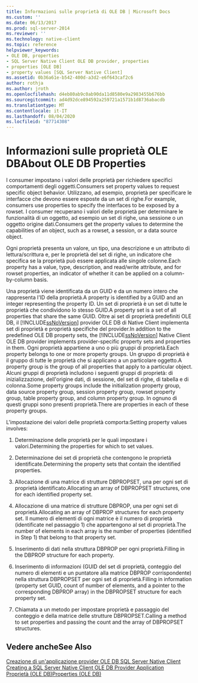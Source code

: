 ```yaml
---
title: Informazioni sulle proprietà di OLE DB | Microsoft Docs
ms.custom: ''
ms.date: 06/13/2017
ms.prod: sql-server-2014
ms.reviewer: ''
ms.technology: native-client
ms.topic: reference
helpviewer_keywords:
- OLE DB, properties
- SQL Server Native Client OLE DB provider, properties
- properties [OLE DB]
- property values [SQL Server Native Client]
ms.assetid: 0b36a61e-b542-400d-a3d2-e6f643caf2c6
author: rothja
ms.author: jroth
ms.openlocfilehash: d4eb80ab9c0ab90da11d8580e9a2983455b676bb
ms.sourcegitcommit: ad4d92dce894592a259721a1571b1d8736abacdb
ms.translationtype: MT
ms.contentlocale: it-IT
ms.lasthandoff: 08/04/2020
ms.locfileid: "87714308"
---
```

# <a name="about-ole-db-properties"></a><span data-ttu-id="fbb34-102">Informazioni sulle proprietà OLE DB</span><span class="sxs-lookup"><span data-stu-id="fbb34-102">About OLE DB Properties</span></span>
  <span data-ttu-id="fbb34-103">I consumer impostano i valori delle proprietà per richiedere specifici comportamenti degli oggetti.</span><span class="sxs-lookup"><span data-stu-id="fbb34-103">Consumers set property values to request specific object behavior.</span></span> <span data-ttu-id="fbb34-104">Utilizzano, ad esempio, proprietà per specificare le interfacce che devono essere esposte da un set di righe.</span><span class="sxs-lookup"><span data-stu-id="fbb34-104">For example, consumers use properties to specify the interfaces to be exposed by a rowset.</span></span> <span data-ttu-id="fbb34-105">I consumer recuperano i valori delle proprietà per determinare le funzionalità di un oggetto, ad esempio un set di righe, una sessione o un oggetto origine dati.</span><span class="sxs-lookup"><span data-stu-id="fbb34-105">Consumers get the property values to determine the capabilities of an object, such as a rowset, a session, or a data source object.</span></span>  
  
 <span data-ttu-id="fbb34-106">Ogni proprietà presenta un valore, un tipo, una descrizione e un attributo di lettura/scrittura e, per le proprietà del set di righe, un indicatore che specifica se la proprietà può essere applicata alle singole colonne.</span><span class="sxs-lookup"><span data-stu-id="fbb34-106">Each property has a value, type, description, and read/write attribute, and for rowset properties, an indicator of whether it can be applied on a column-by-column basis.</span></span>  
  
 <span data-ttu-id="fbb34-107">Una proprietà viene identificata da un GUID e da un numero intero che rappresenta l'ID della proprietà.</span><span class="sxs-lookup"><span data-stu-id="fbb34-107">A property is identified by a GUID and an integer representing the property ID.</span></span> <span data-ttu-id="fbb34-108">Un set di proprietà è un set di tutte le proprietà che condividono lo stesso GUID.</span><span class="sxs-lookup"><span data-stu-id="fbb34-108">A property set is a set of all properties that share the same GUID.</span></span> <span data-ttu-id="fbb34-109">Oltre ai set di proprietà predefiniti OLE DB, il [!INCLUDE[ssNoVersion](../../includes/ssnoversion-md.md)] provider OLE DB di Native Client implementa set di proprietà e proprietà specifiche del provider.</span><span class="sxs-lookup"><span data-stu-id="fbb34-109">In addition to the predefined OLE DB property sets, the [!INCLUDE[ssNoVersion](../../includes/ssnoversion-md.md)] Native Client OLE DB provider implements provider-specific property sets and properties in them.</span></span> <span data-ttu-id="fbb34-110">Ogni proprietà appartiene a uno o più gruppi di proprietà.</span><span class="sxs-lookup"><span data-stu-id="fbb34-110">Each property belongs to one or more property groups.</span></span> <span data-ttu-id="fbb34-111">Un gruppo di proprietà è il gruppo di tutte le proprietà che si applicano a un particolare oggetto.</span><span class="sxs-lookup"><span data-stu-id="fbb34-111">A property group is the group of all properties that apply to a particular object.</span></span> <span data-ttu-id="fbb34-112">Alcuni gruppi di proprietà includono i seguenti gruppi di proprietà: di inizializzazione, dell'origine dati, di sessione, del set di righe, di tabella e di colonna.</span><span class="sxs-lookup"><span data-stu-id="fbb34-112">Some property groups include the initialization property group, data source property group, session property group, rowset property group, table property group, and column property group.</span></span> <span data-ttu-id="fbb34-113">In ognuno di questi gruppi sono presenti proprietà.</span><span class="sxs-lookup"><span data-stu-id="fbb34-113">There are properties in each of these property groups.</span></span>  
  
 <span data-ttu-id="fbb34-114">L'impostazione dei valori delle proprietà comporta:</span><span class="sxs-lookup"><span data-stu-id="fbb34-114">Setting property values involves:</span></span>  
  
1.  <span data-ttu-id="fbb34-115">Determinazione delle proprietà per le quali impostare i valori.</span><span class="sxs-lookup"><span data-stu-id="fbb34-115">Determining the properties for which to set values.</span></span>  
  
2.  <span data-ttu-id="fbb34-116">Determinazione dei set di proprietà che contengono le proprietà identificate.</span><span class="sxs-lookup"><span data-stu-id="fbb34-116">Determining the property sets that contain the identified properties.</span></span>  
  
3.  <span data-ttu-id="fbb34-117">Allocazione di una matrice di strutture DBPROPSET, una per ogni set di proprietà identificato.</span><span class="sxs-lookup"><span data-stu-id="fbb34-117">Allocating an array of DBPROPSET structures, one for each identified property set.</span></span>  
  
4.  <span data-ttu-id="fbb34-118">Allocazione di una matrice di strutture DBPROP, una per ogni set di proprietà.</span><span class="sxs-lookup"><span data-stu-id="fbb34-118">Allocating an array of DBPROP structures for each property set.</span></span> <span data-ttu-id="fbb34-119">Il numero di elementi di ogni matrice è il numero di proprietà (identificate nel passaggio 1) che appartengono al set di proprietà.</span><span class="sxs-lookup"><span data-stu-id="fbb34-119">The number of elements in each array is the number of properties (identified in Step 1) that belong to that property set.</span></span>  
  
5.  <span data-ttu-id="fbb34-120">Inserimento di dati nella struttura DBPROP per ogni proprietà.</span><span class="sxs-lookup"><span data-stu-id="fbb34-120">Filling in the DBPROP structure for each property.</span></span>  
  
6.  <span data-ttu-id="fbb34-121">Inserimento di informazioni (GUID del set di proprietà, conteggio del numero di elementi e un puntatore alla matrice DBPROP corrispondente) nella struttura DBPROPSET per ogni set di proprietà.</span><span class="sxs-lookup"><span data-stu-id="fbb34-121">Filling in information (property set GUID, count of number of elements, and a pointer to the corresponding DBPROP array) in the DBPROPSET structure for each property set.</span></span>  
  
7.  <span data-ttu-id="fbb34-122">Chiamata a un metodo per impostare proprietà e passaggio del conteggio e della matrice delle strutture DBPROPSET.</span><span class="sxs-lookup"><span data-stu-id="fbb34-122">Calling a method to set properties and passing the count and the array of DBPROPSET structures.</span></span>  
  
## <a name="see-also"></a><span data-ttu-id="fbb34-123">Vedere anche</span><span class="sxs-lookup"><span data-stu-id="fbb34-123">See Also</span></span>  
 <span data-ttu-id="fbb34-124">[Creazione di un'applicazione provider OLE DB SQL Server Native Client](creating-a-sql-server-native-client-ole-db-provider-application.md) </span><span class="sxs-lookup"><span data-stu-id="fbb34-124">[Creating a SQL Server Native Client OLE DB Provider Application](creating-a-sql-server-native-client-ole-db-provider-application.md) </span></span>  
 [<span data-ttu-id="fbb34-125">Proprietà (OLE DB)</span><span class="sxs-lookup"><span data-stu-id="fbb34-125">Properties (OLE DB)</span></span>](https://go.microsoft.com/fwlink/?LinkId=112207)  
  
  
